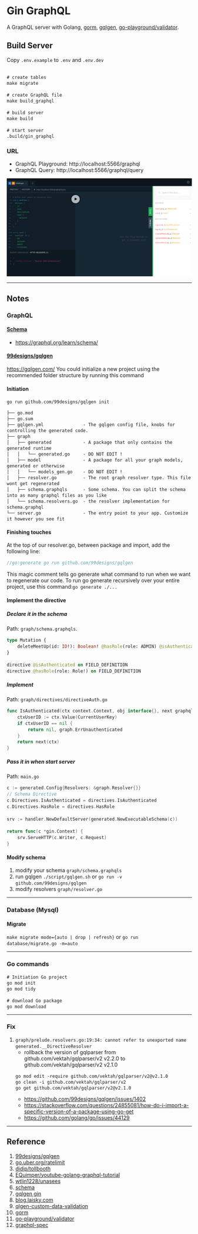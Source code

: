 # Gin GraphQL
A GraphQL server with Golang, [gorm][10], [gqlgen][1], [go-playground/validator][11].

## Build Server
Copy `.env.example` to `.env` and `.env.dev`

```shell

# create tables
make migrate

# create GraphQL file
make build_graphql 

# build server
make build

# start server
.build/gin_graphql
```
### URL
* GraphQL Playground: http://localhost:5566/graphql
* GraphQL Query: http://localhost:5566/graphql/query

![](https://github.com/kimi0230/gin_graphql/blob/master/playground.png)

---
## Notes
### GraphQL 
#### [Schema][6]
* https://graphql.org/learn/schema/

#### [99designs/gqlgen][1]
https://gqlgen.com/
You could initialize a new project using the recommended folder structure by running this command

#### Initiation
```shell
go run github.com/99designs/gqlgen init
```

```
├── go.mod
├── go.sum
├── gqlgen.yml               - The gqlgen config file, knobs for controlling the generated code.
├── graph
│   ├── generated            - A package that only contains the generated runtime
│   │   └── generated.go     - DO NOT EDIT !
│   ├── model                - A package for all your graph models, generated or otherwise
│   │   └── models_gen.go    - DO NOT EDIT !
│   ├── resolver.go          - The root graph resolver type. This file wont get regenerated
│   ├── schema.graphqls      - Some schema. You can split the schema into as many graphql files as you like
│   └── schema.resolvers.go  - the resolver implementation for schema.graphql
└── server.go                - The entry point to your app. Customize it however you see fit
```

#### Finishing touches
At the top of our resolver.go, between package and import, add the following line:
``` go
//go:generate go run github.com/99designs/gqlgen
```
This magic comment tells go generate what command to run when we want to regenerate our code. 
To run go generate recursively over your entire project, use this command:`go generate ./...`


#### Implement the directive
#####  Declare it in the schema
Path: `graph/schema.graphqls`.
```Graphql
type Mutation {
    deleteMeetUp(id: ID!): Boolean! @hasRole(role: ADMIN) @isAuthenticated
}

directive @isAuthenticated on FIELD_DEFINITION
directive @hasRole(role: Role!) on FIELD_DEFINITION
```

##### Implement
Path: `graph/directives/directiveAuth.go` 
```go
func IsAuthenticated(ctx context.Context, obj interface{}, next graphql.Resolver) (res interface{}, err error) {
	ctxUserID := ctx.Value(CurrentUserKey)
	if ctxUserID == nil {
		return nil, graph.ErrUnauthenticated
	}
	return next(ctx)
}
```

##### Pass it in when start server
Path: `main.go`
```go
c := generated.Config{Resolvers: &graph.Resolver{}}
// Schema Directive
c.Directives.IsAuthenticated = directives.IsAuthenticated
c.Directives.HasRole = directives.HasRole

srv := handler.NewDefaultServer(generated.NewExecutableSchema(c))

return func(c *gin.Context) {
    srv.ServeHTTP(c.Writer, c.Request)
}
```




#### Modify schema
1. modify your schema `graph/schema.graphqls`
2. run gqlgen `./script/gqlgen.sh` or `go run -v github.com/99designs/gqlgen`
3. modify resolvers `graph/resolver.go`

---

### Database (Mysql)
#### Migrate
`make migrate mode={auto | drop | refresh}` or `go run  database/migrate.go -m=auto`

---
### Go commands
```shell
# Initiation Go project
go mod init  
go mod tidy

# download Go package
go mod download
```
---
### Fix
1. `graph/prelude.resolvers.go:19:34: cannot refer to unexported name generated.__DirectiveResolver`
    * rollback the version of gqlparser from github.com/vektah/gqlparser/v2 v2.2.0 to github.com/vektah/gqlparser/v2 v2.1.0
    ```
    go mod edit -require github.com/vektah/gqlparser/v2@v2.1.0    
    go clean -i github.com/vektah/gqlparser/v2  
    go get github.com/vektah/gqlparser/v2@v2.1.0
    ```
    * https://github.com/99designs/gqlgen/issues/1402
    * https://stackoverflow.com/questions/24855081/how-do-i-import-a-specific-version-of-a-package-using-go-get
    * https://github.com/golang/go/issues/44129

---

## Reference
1. [99designs/gqlgen][1]
2. [go.uber.org/ratelimit][2]
3. [didip/tollbooth][3]
4. [EQuimper/youtube-golang-graphql-tutorial][4]
5. [wtlin1228/unasees][5]
6. [schema][6]
7. [gqlgen gin][7]
8. [blog.laisky.com][8]
9. [qlgen-custom-data-validation][9]
10. [gorm][10]
11. [go-playground/validator][11]
12. [graphql-spec][12]

[1]: https://github.com/99designs/gqlgen 
"99designs/gqlgen"
[2]: https://pkg.go.dev/go.uber.org/ratelimit
"go.uber.org/ratelimit"
[3]: https://github.com/didip/tollbooth
"didip/tollbooth"
[4]: https://github.com/EQuimper/youtube-golang-graphql-tutorial
"EQuimper/youtube-golang-graphql-tutorial"
[5]: https://github.com/wtlin1228/unasees
"wtlin1228/unasees"
[6]: https://graphql.org/learn/schema/
"schema"
[7]: https://gqlgen.com/recipes/gin/
"gqlgen gin"
[8]: https://blog.laisky.com/p/gqlgen/#%E5%AE%9A%E4%B9%89+schema-Hfxfd
"blog.laisky.com"
[9]: https://david-yappeter.medium.com/gqlgen-custom-data-validation-part-1-7de8ef92de4c
"qlgen-custom-data-validation"
[10]: https://gorm.io/index.html
"gorm"
[11]: https://github.com/go-playground/validator
"go-playground/validator"
[12]: https://github.com/graphql/graphql-spec/blob/main/spec/Section%203%20--%20Type%20System.md#descriptions
"graphql-spec"
